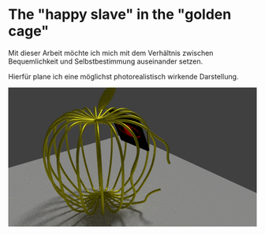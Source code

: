 # The "happy slave" in the "golden cage"

Mit dieser Arbeit möchte ich mich mit dem Verhältnis zwischen Bequemlichkeit und Selbstbestimmung auseinander setzen.

Hierfür plane ich eine möglichst photorealistisch wirkende Darstellung.

![aktueller Stand als gerendertes Bild](TheHappySlaveInThegoldenCage.png)
